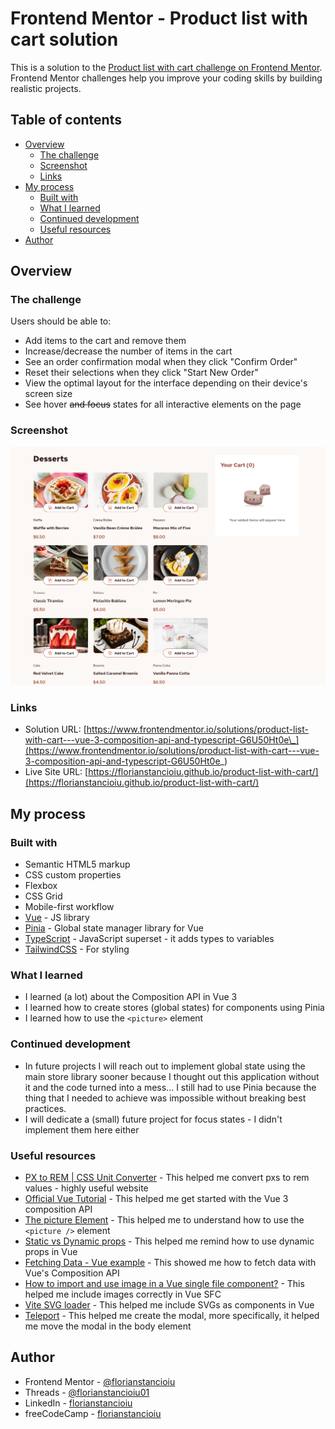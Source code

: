 # Frontend Mentor - Product list with cart solution

This is a solution to the [Product list with cart challenge on Frontend Mentor](https://www.frontendmentor.io/challenges/product-list-with-cart-5MmqLVAp_d). Frontend Mentor challenges help you improve your coding skills by building realistic projects.

## Table of contents

- [Overview](#overview)
  - [The challenge](#the-challenge)
  - [Screenshot](#screenshot)
  - [Links](#links)
- [My process](#my-process)
  - [Built with](#built-with)
  - [What I learned](#what-i-learned)
  - [Continued development](#continued-development)
  - [Useful resources](#useful-resources)
- [Author](#author)

## Overview

### The challenge

Users should be able to:

- Add items to the cart and remove them
- Increase/decrease the number of items in the cart
- See an order confirmation modal when they click "Confirm Order"
- Reset their selections when they click "Start New Order"
- View the optimal layout for the interface depending on their device's screen size
- See hover ~~and focus~~ states for all interactive elements on the page

### Screenshot

![](./screenshot.png)

### Links

- Solution URL: [https://www.frontendmentor.io/solutions/product-list-with-cart---vue-3-composition-api-and-typescript-G6U50Ht0e\_](https://www.frontendmentor.io/solutions/product-list-with-cart---vue-3-composition-api-and-typescript-G6U50Ht0e_)
- Live Site URL: [https://florianstancioiu.github.io/product-list-with-cart/](https://florianstancioiu.github.io/product-list-with-cart/)

## My process

### Built with

- Semantic HTML5 markup
- CSS custom properties
- Flexbox
- CSS Grid
- Mobile-first workflow
- [Vue](https://vuejs.org/) - JS library
- [Pinia](https://pinia.vuejs.org/) - Global state manager library for Vue
- [TypeScript](https://www.typescriptlang.org/) - JavaScript superset - it adds types to variables
- [TailwindCSS](https://tailwindcss.com/) - For styling

### What I learned

- I learned (a lot) about the Composition API in Vue 3
- I learned how to create stores (global states) for components using Pinia
- I learned how to use the `<picture>` element

### Continued development

- In future projects I will reach out to implement global state using the main store library sooner because I thought out this application without it and the code turned into a mess... I still had to use Pinia because the thing that I needed to achieve was impossible without breaking best practices.
- I will dedicate a (small) future project for focus states - I didn't implement them here either

### Useful resources

- [PX to REM | CSS Unit Converter](https://cssunitconverter.vercel.app/px-to-rem) - This helped me convert pxs to rem values - highly useful website
- [Official Vue Tutorial](https://vuejs.org/tutorial/#step-1) - This helped me get started with the Vue 3 composition API
- [The picture Element](https://developer.mozilla.org/en-US/docs/Web/HTML/Reference/Elements/picture) - This helped me to understand how to use the `<picture />` element
- [Static vs Dynamic props](https://vuejs.org/guide/components/props.html#static-vs-dynamic-props) - This helped me remind how to use dynamic props in Vue
- [Fetching Data - Vue example](https://vuejs.org/examples/#fetching-data) - This showed me how to fetch data with Vue's Composition API
- [How to import and use image in a Vue single file component?](https://stackoverflow.com/a/45116994/12159189) - This helped me include images correctly in Vue SFC
- [Vite SVG loader](https://www.npmjs.com/package/vite-svg-loader) - This helped me include SVGs as components in Vue
- [Teleport](https://vuejs.org/guide/built-ins/teleport.html#teleport) - This helped me create the modal, more specifically, it helped me move the modal in the body element

## Author

- Frontend Mentor - [@florianstancioiu](https://www.frontendmentor.io/profile/florianstancioiu)
- Threads - [@florianstancioiu01](https://www.threads.com/@florianstancioiu01)
- LinkedIn - [florianstancioiu](https://www.linkedin.com/in/florian-stancioiu-765661349/)
- freeCodeCamp - [florianstancioiu](https://www.freecodecamp.org/florianstancioiu)

